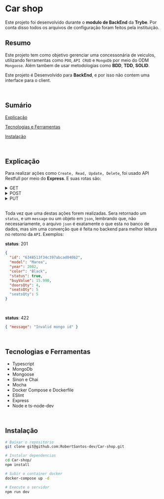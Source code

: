 # Car shop
Este projeto foi desenvolvido durante o **modulo de BackEnd** da **Trybe**. Por conta disso todos os arquivos de configuração foram feitos pela instituição.

## Resumo
Este projeto tem como objetivo gerenciar uma concessonária de veiculos, utilizando ferramentas como `POO`, `API CRUD` e `MongoDb` por meio do ODM `Mongoose`. Além tambem de usar metodologias como **BDD**, **TDD**, **SOLID**.

Este projeto é Desenvolvido para **BackEnd**, e por isso não contem uma interface para o client.

<br>

## Sumário
[Explicação](#explicação)

[Tecnologias e Ferramentas](#tecnologias-e-ferramentas)

[Instalação](#instalação)

<br>

## Explicação
Para realizar ações como `Create, Read, Update, Delete`, foi usado API Restfull por meio do **Express**. E suas rotas são:
<details>
  <summary>GET</summary>
  <ul>
    <li><code>/cars</code>: Retorna todos os carros que estão no banco de dados.</li>
    <li><code>/cars/:id</code>: Retorna um carro selecionado pelo paramentro <code>id</code></li>
    <li><code>/motorcycles</code>: Retorna todas as motocicletas que estão no banco de dados.</li>
    <li><code>/motorcycles/:id</code>: Retorna uma motocicleta selecionada pelo paramentro <code>id</code></li>
  </ul>
</details>

<details>
  <summary>POST</summary>
  <ul>
    <li>
      <div><code>/cars</code>: Cria um novo carro ao banco de dados.</div>
      <div>
<pre>
  <code>
  # Request
  {
     model: string,
     year: number,
     color: string,
     status: boolean,
     buyValue: number,
     seatsQty: number,
     doorsQty: number
  }
  </code>
</pre>
      </div>
    </li>
    <li>
      <div>
        <code>/motorcycles</code>: Cria uma nova motocicleta ao banco de dados.
      </div>
      <div>
<pre>
  <code>
  # Request
  {
     model: string,
     year: number,
     color: string,
     status: boolean,
     buyValue: number,
     category: string,
     engineCapacity: number
  }
  </code>
</pre>
      </div>
  </li>
  </ul>
</details>

<details>
  <summary>PUT</summary>
  <ul>
    <li>
      <div><code>/cars/:id</code>: Atualiza um carro selecionado pelo paramentro <code>id</code>.</div>
      <div>
<pre>
  <code>
  # Request
  {
     model: string,
     year: number,
     color: string,
     status: boolean,
     buyValue: number,
     seatsQty: number,
     doorsQty: number
  }
  </code>
</pre>
      </div>
    </li>
    <li>
      <div>
        <code>/motorcycles/:id</code>: Atualiza uma motocicleta selecionada pelo paramentro <code>id</code>
      </div>
      <div>
<pre>
  <code>
  # Request
  {
     model: string,
     year: number,
     color: string,
     status: boolean,
     buyValue: number,
     category: string,
     engineCapacity: number
  }
  </code>
</pre>
      </div>
    </li>
  </ul>
</details>

<br>

Toda vez que uma destas ações forem realizadas. Sera retornado um `status`, e um `message` ou um objeto em `json`, lembrando que, não necessariamente, o arquivo `json` é exatamente o que esta no banco de dados, mas sim uma converção que é feita no backend para melhor leitura no retorno da `API`. Exemplos:

**status**: 201
``` json
{
  "id": "6348513f34c397abcad040b2",
  "model": "Marea",
  "year": 2002,
  "color": "Black",
  "status": true,
  "buyValue": 15.990,
  "doorsQty": 4,
  "seatsQty": 5
  "seatsQty": 5
}
```

<br>

**status**: 422
```json
{ "message": "Invalid mongo id" }
```

<br>

## Tecnologias e Ferramentas
- Typescript
- MongoDb
- Mongoose
- Sinon e Chai
- Mocha
- Docker Compose e Dockerfile
- ESlint
- Express
- Node e ts-node-dev

<br>

## Instalação

```bash
# Baixar o repositorio
git clone git@github.com:RobertSantos-dev/Car-shop.git

# Instalar dependencias
cd Car-shop/
npm install

# Subir o container docker
docker-compose up -d

# Execute o servidor
npm run dev
```
